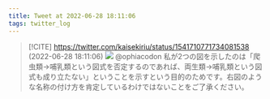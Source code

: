 ```yaml
---
title: Tweet at 2022-06-28 18:11:06
tags: twitter_log
---
```


> [!CITE] https://twitter.com/kaisekiriu/status/1541710771734081538 (2022-06-28 18:11:06)
> ![](https://twitter.com/kaisekiriu/status/1541710771734081538)
> @ophiacodon 私が2つの図を示したのは「爬虫類→哺乳類という図式を否定するのであれば、両生類→哺乳類という図式も成り立たない」ということを示すという目的のためです。右図のような名称の付け方を肯定しているわけではないことをご了承ください。
